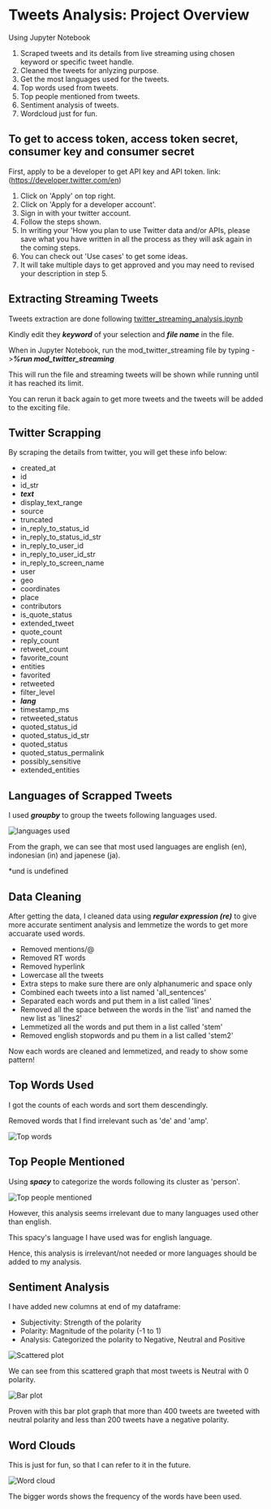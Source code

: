 # Tweets Analysis: Project Overview
Using Jupyter Notebook

1. Scraped tweets and its details from live streaming using chosen keyword or specific tweet handle.
2. Cleaned the tweets for anlyzing purpose. 
3. Get the most languages used for the tweets.
4. Top words used from tweets.
5. Top people mentioned from tweets.
6. Sentiment analysis of tweets. 
7. Wordcloud just for fun. 

## To get to access token, access token secret, consumer key and consumer secret

First, apply to be a developer to get API key and API token.
link: (https://developer.twitter.com/en)

1. Click on 'Apply' on top right.
2. Click on 'Apply for a developer account'.
3. Sign in with your twitter account.
4. Follow the steps shown.
5. In writing your 'How you plan to use Twitter data and/or APIs, please save what you have written in all the process as they will ask again in the coming steps. 
6. You can check out 'Use cases' to get some ideas. 
7. It will take multiple days to get approved and you may need to revised your description in step 5. 

## Extracting Streaming Tweets

Tweets extraction are done following [twitter_streaming_analysis.ipynb](https://github.com/alyaafifahazmi/twitter/blob/Introduction/mod_twitter_streaming)

Kindly edit they ***keyword*** of your selection and ***file name*** in the file. 

When in Jupyter Notebook, run the mod_twitter_streaming file by typing ->***%run mod_twitter_streaming***

This will run the file and streaming tweets will be shown while running until it has reached its limit. 

You can rerun it back again to get more tweets and the tweets will be added to the exciting file. 


## Twitter Scrapping
By scraping the details from twitter, you will get these info below: 
 *  created_at                 
 *  id                             
 *  id_str                               
 *  ***text***                          
 *  display_text_range         
 *  source                     
 *  truncated                 
 *  in_reply_to_status_id      
 *  in_reply_to_status_id_str  
 *  in_reply_to_user_id        
 *  in_reply_to_user_id_str    
 *  in_reply_to_screen_name          
 *  user                
 *  geo                   
 *  coordinates            
 *  place              
 *  contributors           
 *  is_quote_status           
 *  extended_tweet           
 *  quote_count               
 *  reply_count               
 *  retweet_count        
 *  favorite_count          
 *  entities                  
 *  favorited                
 *  retweeted              
 *  filter_level             
 *  ***lang***                 
 *  timestamp_ms               
 *  retweeted_status           
 *  quoted_status_id           
 *  quoted_status_id_str       
 *  quoted_status                         
 *  quoted_status_permalink                
 *  possibly_sensitive                   
 *  extended_entities
	
## Languages of Scrapped Tweets

I used ***groupby*** to group the tweets following languages used. 

![languages used](https://github.com/alyaafifahazmi/twitter/blob/Introduction/Languages.png)

From the graph, we can see that most used languages are english (en), indonesian (in) and japenese (ja).

*und is undefined

## Data Cleaning

After getting the data, I cleaned data using ***regular expression (re)*** to give more accurate sentiment analysis and lemmetize the words to get more accuarate used words. 

* Removed mentions/@
* Removed RT words
* Removed hyperlink
* Lowercase all the tweets
* Extra steps to make sure there are only alphanumeric and space only
* Combined each tweets into a list named 'all_sentences'
* Separated each words and put them in a list called 'lines'
* Removed all the space between the words in the 'list' and named the new list as 'lines2'
* Lemmetized all the words and put them in a list called 'stem'
* Removed english stopwords and pu them in a list called 'stem2'

Now each words are cleaned and lemmetized, and ready to show some pattern!

## Top Words Used

I got the counts of each words and sort them descendingly. 

Removed words that I find irrelevant such as 'de' and 'amp'. 

![Top words](https://github.com/alyaafifahazmi/twitter/blob/Introduction/top%20words.png)

## Top People Mentioned

Using ***spacy*** to categorize the words following its cluster as 'person'.

![Top people mentioned](https://github.com/alyaafifahazmi/twitter/blob/Introduction/Top%20people%20mentioned.png)

However, this analysis seems irrelevant due to many languages used other than english. 

This spacy's language I have used was for english language. 

Hence, this analysis is irrelevant/not needed or more languages should be added to my analysis. 


## Sentiment Analysis

I have added new columns at end of my dataframe: 
* Subjectivity: Strength of the polarity
* Polarity: Magnitude of the polarity (-1 to 1)
* Analysis: Categorized the polarity to Negative, Neutral and Positive

![Scattered plot](https://github.com/alyaafifahazmi/twitter/blob/Introduction/Sentiment%20Analysis%20scattered%20graph.png)

We can see from this scattered graph that most tweets is Neutral with 0 polarity. 

![Bar plot](https://github.com/alyaafifahazmi/twitter/blob/Introduction/Sentiment%20Analysis%20bar%20graph.png)

Proven with this bar plot graph that more than 400 tweets are tweeted with neutral polarity and less than 200 tweets have a negative polarity. 

## Word Clouds

This is just for fun, so that I can refer to it in the future. 

![Word cloud](https://github.com/alyaafifahazmi/twitter/blob/Introduction/Word%20Cloud.png)

The bigger words shows the frequency of the words have been used. 



